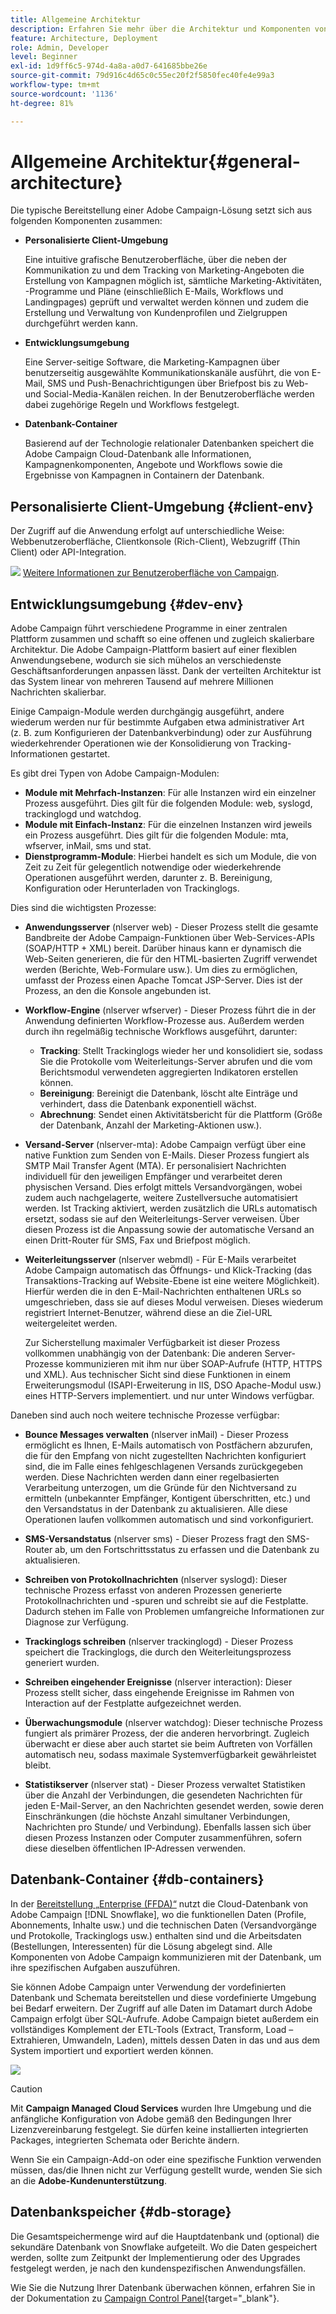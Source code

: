```yaml
---
title: Allgemeine Architektur
description: Erfahren Sie mehr über die Architektur und Komponenten von Adobe Campaign. Erfahren Sie mehr über die Personalisierung Ihrer Client-Konsole und -Umgebung.
feature: Architecture, Deployment
role: Admin, Developer
level: Beginner
exl-id: 1d9ff6c5-974d-4a8a-a0d7-641685bbe26e
source-git-commit: 79d916c4d65c0c55ec20f2f5850fec40fe4e99a3
workflow-type: tm+mt
source-wordcount: '1136'
ht-degree: 81%

---
```


# Allgemeine Architektur{#general-architecture}

Die typische Bereitstellung einer Adobe Campaign-Lösung setzt sich aus folgenden Komponenten zusammen:

* **Personalisierte Client-Umgebung**

  Eine intuitive grafische Benutzeroberfläche, über die neben der Kommunikation zu und dem Tracking von Marketing-Angeboten die Erstellung von Kampagnen möglich ist, sämtliche Marketing-Aktivitäten, -Programme und Pläne (einschließlich E-Mails, Workflows und Landingpages) geprüft und verwaltet werden können und zudem die Erstellung und Verwaltung von Kundenprofilen und Zielgruppen durchgeführt werden kann.

* **Entwicklungsumgebung**

  Eine Server-seitige Software, die Marketing-Kampagnen über benutzerseitig ausgewählte Kommunikationskanäle ausführt, die von E-Mail, SMS und Push-Benachrichtigungen über Briefpost bis zu Web- und Social-Media-Kanälen reichen. In der Benutzeroberfläche werden dabei zugehörige Regeln und Workflows festgelegt.

* **Datenbank-Container**

  Basierend auf der Technologie relationaler Datenbanken speichert die Adobe Campaign Cloud-Datenbank alle Informationen, Kampagnenkomponenten, Angebote und Workflows sowie die Ergebnisse von Kampagnen in Containern der Datenbank.

## Personalisierte Client-Umgebung {#client-env}

Der Zugriff auf die Anwendung erfolgt auf unterschiedliche Weise: Webbenutzeroberfläche, Clientkonsole (Rich-Client), Webzugriff (Thin Client) oder API-Integration.

![](../assets/do-not-localize/glass.png) [Weitere Informationen zur Benutzeroberfläche von Campaign](../start/campaign-ui.md).

## Entwicklungsumgebung {#dev-env}

Adobe Campaign führt verschiedene Programme in einer zentralen Plattform zusammen und schafft so eine offenen und zugleich skalierbare Architektur. Die Adobe Campaign-Plattform basiert auf einer flexiblen Anwendungsebene, wodurch sie sich mühelos an verschiedenste Geschäftsanforderungen anpassen lässt. Dank der verteilten Architektur ist das System linear von mehreren Tausend auf mehrere Millionen Nachrichten skalierbar.

Einige Campaign-Module werden durchgängig ausgeführt, andere wiederum werden nur für bestimmte Aufgaben etwa administrativer Art (z. B. zum Konfigurieren der Datenbankverbindung) oder zur Ausführung wiederkehrender Operationen wie der Konsolidierung von Tracking-Informationen gestartet.

Es gibt drei Typen von Adobe Campaign-Modulen:

* **Module mit Mehrfach-Instanzen**: Für alle Instanzen wird ein einzelner Prozess ausgeführt. Dies gilt für die folgenden Module: web, syslogd, trackinglogd und watchdog.
* **Module mit Einfach-Instanz**: Für die einzelnen Instanzen wird jeweils ein Prozess ausgeführt. Dies gilt für die folgenden Module: mta, wfserver, inMail, sms und stat.
* **Dienstprogramm-Module**: Hierbei handelt es sich um Module, die von Zeit zu Zeit für gelegentlich notwendige oder wiederkehrende Operationen ausgeführt werden, darunter z. B. Bereinigung, Konfiguration oder Herunterladen von Trackinglogs.

Dies sind die wichtigsten Prozesse:

* **Anwendungsserver** (nlserver web) - Dieser Prozess stellt die gesamte Bandbreite der Adobe Campaign-Funktionen über Web-Services-APIs (SOAP/HTTP + XML) bereit. Darüber hinaus kann er dynamisch die Web-Seiten generieren, die für den HTML-basierten Zugriff verwendet werden (Berichte, Web-Formulare usw.). Um dies zu ermöglichen, umfasst der Prozess einen Apache Tomcat JSP-Server. Dies ist der Prozess, an den die Konsole angebunden ist.

* **Workflow-Engine** (nlserver wfserver) - Dieser Prozess führt die in der Anwendung definierten Workflow-Prozesse aus. Außerdem werden durch ihn regelmäßig technische Workflows ausgeführt, darunter:

   * **Tracking**: Stellt Trackinglogs wieder her und konsolidiert sie, sodass Sie die Protokolle vom Weiterleitungs-Server abrufen und die vom Berichtsmodul verwendeten aggregierten Indikatoren erstellen können.
   * **Bereinigung**: Bereinigt die Datenbank, löscht alte Einträge und verhindert, dass die Datenbank exponentiell wächst.
   * **Abrechnung**: Sendet einen Aktivitätsbericht für die Plattform (Größe der Datenbank, Anzahl der Marketing-Aktionen usw.).

* **Versand-Server** (nlserver-mta): Adobe Campaign verfügt über eine native Funktion zum Senden von E-Mails. Dieser Prozess fungiert als SMTP Mail Transfer Agent (MTA). Er personalisiert Nachrichten individuell für den jeweiligen Empfänger und verarbeitet deren physischen Versand. Dies erfolgt mittels Versandvorgängen, wobei zudem auch nachgelagerte, weitere Zustellversuche automatisiert werden. Ist Tracking aktiviert, werden zusätzlich die URLs automatisch ersetzt, sodass sie auf den Weiterleitungs-Server verweisen. Über diesen Prozess ist die Anpassung sowie der automatische Versand an einen Dritt-Router für SMS, Fax und Briefpost möglich.

* **Weiterleitungsserver** (nlserver webmdl) - Für E-Mails verarbeitet Adobe Campaign automatisch das Öffnungs- und Klick-Tracking (das Transaktions-Tracking auf Website-Ebene ist eine weitere Möglichkeit). Hierfür werden die in den E-Mail-Nachrichten enthaltenen URLs so umgeschrieben, dass sie auf dieses Modul verweisen. Dieses wiederum registriert Internet-Benutzer, während diese an die Ziel-URL weitergeleitet werden.

  Zur Sicherstellung maximaler Verfügbarkeit ist dieser Prozess vollkommen unabhängig von der Datenbank: Die anderen Server-Prozesse kommunizieren mit ihm nur über SOAP-Aufrufe (HTTP, HTTPS und XML). Aus technischer Sicht sind diese Funktionen in einem Erweiterungsmodul (ISAPI-Erweiterung in IIS, DSO Apache-Modul usw.) eines HTTP-Servers implementiert. und nur unter Windows verfügbar.

Daneben sind auch noch weitere technische Prozesse verfügbar:

* **Bounce Messages verwalten** (nlserver inMail) - Dieser Prozess ermöglicht es Ihnen, E-Mails automatisch von Postfächern abzurufen, die für den Empfang von nicht zugestellten Nachrichten konfiguriert sind, die im Falle eines fehlgeschlagenen Versands zurückgegeben werden. Diese Nachrichten werden dann einer regelbasierten Verarbeitung unterzogen, um die Gründe für den Nichtversand zu ermitteln (unbekannter Empfänger, Kontigent überschritten, etc.) und den Versandstatus in der Datenbank zu aktualisieren. Alle diese Operationen laufen vollkommen automatisch und sind vorkonfiguriert.

* **SMS-Versandstatus** (nlserver sms) - Dieser Prozess fragt den SMS-Router ab, um den Fortschrittsstatus zu erfassen und die Datenbank zu aktualisieren.

* **Schreiben von Protokollnachrichten** (nlserver syslogd): Dieser technische Prozess erfasst von anderen Prozessen generierte Protokollnachrichten und -spuren und schreibt sie auf die Festplatte. Dadurch stehen im Falle von Problemen umfangreiche Informationen zur Diagnose zur Verfügung.

* **Trackinglogs schreiben** (nlserver trackinglogd) - Dieser Prozess speichert die Trackinglogs, die durch den Weiterleitungsprozess generiert wurden.

* **Schreiben eingehender Ereignisse** (nlserver interaction): Dieser Prozess stellt sicher, dass eingehende Ereignisse im Rahmen von Interaction auf der Festplatte aufgezeichnet werden.

* **Überwachungsmodule** (nlserver watchdog): Dieser technische Prozess fungiert als primärer Prozess, der die anderen hervorbringt. Zugleich überwacht er diese aber auch startet sie beim Auftreten von Vorfällen automatisch neu, sodass maximale Systemverfügbarkeit gewährleistet bleibt.

* **Statistikserver** (nlserver stat) - Dieser Prozess verwaltet Statistiken über die Anzahl der Verbindungen, die gesendeten Nachrichten für jeden E-Mail-Server, an den Nachrichten gesendet werden, sowie deren Einschränkungen (die höchste Anzahl simultaner Verbindungen, Nachrichten pro Stunde/ und Verbindung). Ebenfalls lassen sich über diesen Prozess Instanzen oder Computer zusammenführen, sofern diese dieselben öffentlichen IP-Adressen verwenden.


## Datenbank-Container {#db-containers}

In der [Bereitstellung „Enterprise (FFDA)“](enterprise-deployment.md) nutzt die Cloud-Datenbank von Adobe Campaign [!DNL Snowflake], wo die funktionellen Daten (Profile, Abonnements, Inhalte usw.) und die technischen Daten (Versandvorgänge und Protokolle, Trackinglogs usw.) enthalten sind und die Arbeitsdaten (Bestellungen, Interessenten) für die Lösung abgelegt sind. Alle Komponenten von Adobe Campaign kommunizieren mit der Datenbank, um ihre spezifischen Aufgaben auszuführen.

Sie können Adobe Campaign unter Verwendung der vordefinierten Datenbank und Schemata bereitstellen und diese vordefinierte Umgebung bei Bedarf erweitern. Der Zugriff auf alle Daten im Datamart durch Adobe Campaign erfolgt über SQL-Aufrufe. Adobe Campaign bietet außerdem ein vollständiges Komplement der ETL-Tools (Extract, Transform, Load – Extrahieren, Umwandeln, Laden), mittels dessen Daten in das und aus dem System importiert und exportiert werden können.

![](assets/data-flow-diagram.png)


>[!CAUTION]
>
>Mit **Campaign Managed Cloud Services** wurden Ihre Umgebung und die anfängliche Konfiguration von Adobe gemäß den Bedingungen Ihrer Lizenzvereinbarung festgelegt. Sie dürfen keine installierten integrierten Packages, integrierten Schemata oder Berichte ändern.
>
>Wenn Sie ein Campaign-Add-on oder eine spezifische Funktion verwenden müssen, das/die Ihnen nicht zur Verfügung gestellt wurde, wenden Sie sich an die **Adobe-Kundenunterstützung**.

## Datenbankspeicher {#db-storage}

Die Gesamtspeichermenge wird auf die Hauptdatenbank und (optional) die sekundäre Datenbank von Snowflake aufgeteilt. Wo die Daten gespeichert werden, sollte zum Zeitpunkt der Implementierung oder des Upgrades festgelegt werden, je nach den kundenspezifischen Anwendungsfällen.

Wie Sie die Nutzung Ihrer Datenbank überwachen können, erfahren Sie in der Dokumentation zu [Campaign Control Panel](https://experienceleague.adobe.com/docs/control-panel/using/performance-monitoring/database-monitoring/database-monitoring.html?lang=de){target="_blank"}.